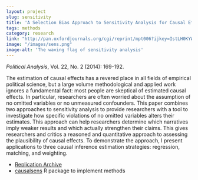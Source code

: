 ```yaml
---
layout: project
slug: sensitivity
title: 'A Selection Bias Approach to Sensitivity Analysis for Causal Effects'
tags: methods
category: research
link: "http://pan.oxfordjournals.org/cgi/reprint/mpt006?ijkey=IstLH0KYWM4sVCe&amp;keytype=ref"
image: "/images/sens.png"
image-alt: 'The waving flag of sensitivity analysis'
---
```

*Political Analysis*, Vol. 22, No. 2 (2014): 169-192.

The estimation of causal effects has a revered place in all fields of
empirical political science, but a large volume methodological and
applied work ignores a fundamental fact: most people are skeptical of
estimated causal effects. In particular, researchers are often worried
about the assumption of no omitted variables or no unmeasured
confounders. This paper combines two approaches to sensitivity
analysis to provide researchers with a tool to investigate how
specific violations of no omitted variables alters their
estimates. This approach can help researchers determine which
narratives imply weaker results and which actually strengthen their
claims. This gives researchers and critics a reasoned and quantitative
approach to assessing the plausibility of causal effects. To
demonstrate the approach, I present applications to three causal
inference estimation strategies: regression, matching, and weighting.
  
* [Replication Archive][dvn]
* [causalsens][package] R package to implement methods
 
[sens]:  http://www.mattblackwell.org/files/papers/sens.pdf
[dvn]: http://hdl.handle.net/1902.1/21131
[package]: /software/causalsens/
